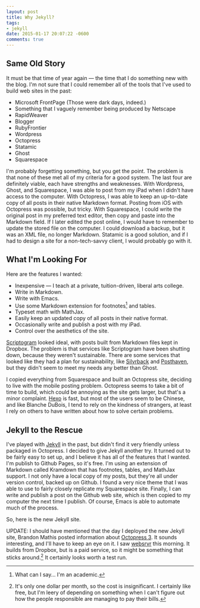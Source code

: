 ```yaml
---
layout: post
title: Why Jekyll?
tags:
- jekyll
date: 2015-01-17 20:07:22 -0600
comments: true
---
```


## Same Old Story ##

It must be that time of year again — the time that I do something new with the blog. I'm not sure that I could remember all of the tools that I've used to build web sites in the past:

* Microsoft FrontPage (Those were dark days, indeed.)
* Something that I vaguely remember being produced by Netscape
* RapidWeaver
* Blogger
* RubyFrontier
* Wordpress
* Octopress
* Statamic
* Ghost
* Squarespace

I'm probably forgetting something, but you get the point. The problem is that none of these met all of my criteria for a good system. The last four are definitely viable, each have strengths and weaknesses. With Wordpress, Ghost, and Squarespace, I was able to post from my iPad when I didn't have access to the computer. With Octopress, I was able to keep an up-to-date copy of all posts in their native Markdown format. Posting from iOS with Octopress was possible, but tricky. With Squarespace, I could write the original post in my preferred text editor, then copy and paste into the Markdown field. If I later edited the post online, I would have to remember to update the stored file on the computer. I could download a backup, but it was an XML file, no longer Markdown. Statamic is a good solution, and if I had to design a site for a non-tech-savvy client, I would probably go with it.

## What I'm Looking For ##

Here are the features I wanted:

* Inexpensive — I teach at a private, tuition-driven, liberal arts college.
* Write in Markdown.
* Write with Emacs.
* Use some Markdown extension for footnotes[^1] and tables.
* Typeset math with MathJax.
* Easily keep an updated copy of all posts in their native format.
* Occasionally write and publish a post with my iPad.
* Control over the aesthetics of the site.

[Scriptogram](http://scriptogr.am) looked ideal, with posts built from Markdown files kept in Dropbox. The problem is that services like Scriptogram have been shutting down, because they weren't sustainable. There are some services that looked like they had a plan for sustainability, like [Silvrback](https://www.silvrback.com ) and [Posthaven](https://posthaven.com ), but they didn't seem to meet my needs any better than Ghost.

I copied everything from Squarespace and built an Octopress site, deciding to live with the mobile posting problem. Octopress seems to take a bit of time to build, which could be annoying as the site gets larger, but that's a minor complaint. [Hexo](http://hexo.io ) is fast, but most of the users seem to be Chinese, and like Blanche DuBois, I tend to rely on the kindness of strangers, at least I rely on others to have written about how to solve certain problems.

## Jekyll to the Rescue ##

I've played with [Jekyll](http://jekyllrb.com ) in the past, but didn't find it very friendly unless packaged in Octopress. I decided to give Jekyll another try. It turned out to be fairly easy to set up, and I believe it has all of the features that I wanted. I'm publish to Github Pages, so it's free. I'm using an extension of Markdown called Kramdown that has footnotes, tables, and MathJax support. I not only have a local copy of my posts, but they're all under version control, backed up on Github. I found a very nice theme that I was able to use to fairly closely replicate my Squarespace site. Finally, I can write and publish a post on the Github web site, which is then copied to my computer the next time I publish. Of course, Emacs is able to automate much of the process.

So, here is the new Jekyll site.

UPDATE: I should have mentioned that the day I deployed the new Jekyll site, Brandon Mathis posted information about [Octopress 3](http://octopress.org/2015/01/15/octopress-3.0-is-coming/). It sounds interesting, and I'll have to keep an eye on it. I saw [websrvr](http://www.websrvr.in/?utm_source=getsimpleform.com&utm_medium=nav&utm_campaign=simpleform1 ) this morning. It builds from Dropbox, but is a paid service, so it might be something that sticks around.[^2] It certainly looks worth a test run. 
 


 

[^1]: What can I say... I'm an academic.

[^2]: It's only one dollar per month, so the cost is insignificant. I certainly like free, but I'm leery of depending on something when I can't figure out how the people responsible are managing to pay their bills.
